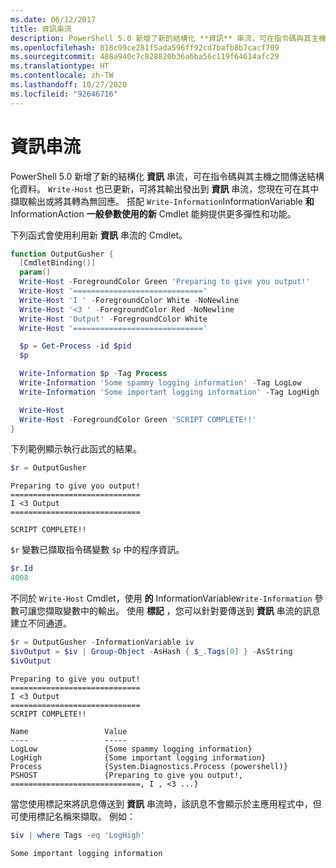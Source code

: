 ```yaml
---
ms.date: 06/12/2017
title: 資訊串流
description: PowerShell 5.0 新增了新的結構化 **資訊** 串流，可在指令碼與其主機之間傳送結構化資料。
ms.openlocfilehash: 818c99ce281f5ada596ff92cd7bafb8b7cacf709
ms.sourcegitcommit: 488a940c7c828820b36a6ba56c119f64614afc29
ms.translationtype: HT
ms.contentlocale: zh-TW
ms.lasthandoff: 10/27/2020
ms.locfileid: "92646716"
---
```

# <a name="information-stream"></a>資訊串流

PowerShell 5.0 新增了新的結構化 **資訊** 串流，可在指令碼與其主機之間傳送結構化資料。 `Write-Host` 也已更新，可將其輸出發出到 **資訊** 串流，您現在可在其中擷取輸出或將其轉為無回應。 搭配 `Write-Information`InformationVariable **和** InformationAction **一般參數使用的新** Cmdlet 能夠提供更多彈性和功能。

下列函式會使用利用新 **資訊** 串流的 Cmdlet。

```powershell
function OutputGusher {
  [CmdletBinding()]
  param()
  Write-Host -ForegroundColor Green 'Preparing to give you output!'
  Write-Host '============================='
  Write-Host 'I ' -ForegroundColor White -NoNewline
  Write-Host '<3 ' -ForegroundColor Red -NoNewline
  Write-Host 'Output' -ForegroundColor White
  Write-Host '============================='

  $p = Get-Process -id $pid
  $p

  Write-Information $p -Tag Process
  Write-Information 'Some spammy logging information' -Tag LogLow
  Write-Information 'Some important logging information' -Tag LogHigh

  Write-Host
  Write-Host -ForegroundColor Green 'SCRIPT COMPLETE!!'
}
```

下列範例顯示執行此函式的結果。

```powershell
$r = OutputGusher
```

```Output
Preparing to give you output!
=============================
I <3 Output
=============================

SCRIPT COMPLETE!!
```

`$r` 變數已擷取指令碼變數 `$p` 中的程序資訊。

```powershell
$r.Id
4008
```

不同於 `Write-Host` Cmdlet，使用 **的** InformationVariable`Write-Information` 參數可讓您擷取變數中的輸出。 使用 **標記** ，您可以針對要傳送到 **資訊** 串流的訊息建立不同通道。

```powershell
$r = OutputGusher -InformationVariable iv
$ivOutput = $iv | Group-Object -AsHash { $_.Tags[0] } -AsString
$ivOutput
```

```Output
Preparing to give you output!
=============================
I <3 Output
=============================
SCRIPT COMPLETE!!

Name                 Value
----                 -----
LogLow               {Some spammy logging information}
LogHigh              {Some important logging information}
Process              {System.Diagnostics.Process (powershell)}
PSHOST               {Preparing to give you output!, =============================, I , <3 ...}
```

當您使用標記來將訊息傳送到 **資訊** 串流時，該訊息不會顯示於主應用程式中，但可使用標記名稱來擷取。 例如：

```powershell
$iv | where Tags -eq 'LogHigh'
```

```Output
Some important logging information
```
